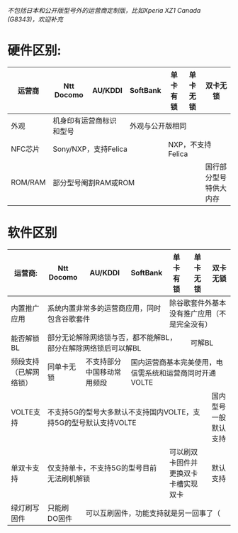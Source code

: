 *不包括日本和公开版型号外的运营商定制版，比如Xperia XZ1 Canada (G8343)，欢迎补充*

# 硬件区别:  

<table>
<thead>
  <tr>
    <th>运营商</th>
    <th>Ntt Docomo</th>
    <th>AU/KDDI</th>
    <th>SoftBank</th>
    <th>单卡有锁</th>
    <th>单卡无锁</th>
    <th>双卡无锁</th>
  </tr>
</thead>
<tbody>
  <tr>
    <td>外观</td>
    <td colspan="2">机身印有运营商标识和型号</td>
    <td colspan="4">外观与公开版相同</td>
  </tr>
  <tr>
    <td>NFC芯片</td>
    <td colspan="3">Sony/NXP，支持Felica</td>
    <td colspan="3">NXP，不支持Felica</td>
  </tr>
  <tr>
    <td>ROM/RAM</td>
    <td colspan="5">部分型号阉割RAM或ROM</td>
    <td>国行部分型号特供大内存</td>
  </tr>
</tbody>
</table>


# 软件区别


<table class="tg">
<thead>
  <tr>
    <th class="tg-9wq8">运营商: </th>
    <th class="tg-9wq8">Ntt Docomo</th>
    <th class="tg-9wq8">AU/KDDI</th>
    <th class="tg-9wq8">SoftBank</th>
    <th class="tg-9wq8">单卡有锁</th>
    <th class="tg-9wq8">单卡无锁</th>
    <th class="tg-9wq8">双卡无锁</th>
  </tr>
</thead>
<tbody>
  <tr>
    <td class="tg-9wq8">内置推广应用</td>
    <td class="tg-9wq8" colspan="3">系统内置非常多的运营商应用，同时包含谷歌套件</td>
    <td class="tg-9wq8" colspan="3">除谷歌套件外基本没有推广应用（不是完全没有）</td>
  </tr>
  <tr>
    <td class="tg-9wq8">能否解锁BL</td>
    <td class="tg-9wq8" colspan="4">部分无论解除网络锁与否，都不能解BL，部分在解除网络锁后可以解BL</td>
    <td class="tg-9wq8" colspan="2">可解BL</td>
  </tr>
  <tr>
    <td class="tg-9wq8">频段支持（已解网络锁）</td>
    <td class="tg-9wq8">同单卡无锁</td>
    <td class="tg-9wq8">不支持部分中国移动常用频段</td>
    <td class="tg-9wq8" colspan="4">国内运营商基本完美使用，电信需系统和运营商同时开通VOLTE</td>
  </tr>
  <tr>
    <td class="tg-9wq8">VOLTE支持</td>
    <td class="tg-9wq8" colspan="5">不支持5G的型号大多默认不支持国内VOLTE，支持5G的型号默认支持VOLTE</td>
    <td class="tg-9wq8">国内型号一般默认支持</td>
  </tr>
  <tr>
    <td class="tg-9wq8">单双卡支持</td>
    <td class="tg-9wq8" colspan="3">仅支持单卡，不支持5G的型号目前无法刷机解锁</td>
    <td class="tg-9wq8" colspan="2">可以刷双卡固件并更换双卡卡槽实现双卡</td>
    <td class="tg-9wq8">默认支持</td>
  </tr>
  <tr>
    <td class="tg-9wq8">绿灯刷写固件</td>
    <td class="tg-9wq8">只能刷DO固件</td>
    <td class="tg-9wq8" colspan="5">可以互刷固件，功能支持就是另一回事了（</td>
  </tr>
</tbody>
</table>